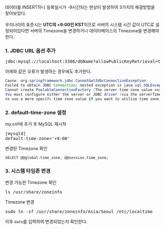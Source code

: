 데이터를 INSERT하니 등록일시가 -9시간되는 현상이 발생하여 3가지의 해결방법을 찾아보았다.<br><br>
우리나라의 표준시는 **UTC의 +9:00인 KST**이므로 서버의 시스템 시간 값이 UTC로 설정되어있다면 서버의 Timezone을 변경하거나 데이터베이스의 Timezone을 변경해야한다.

<h3>1. JDBC URL 옵션 추가</h3>
<pre>
jdbc:mysql://localhost:3306/dbName?allowPublicKeyRetrieval=true&useSSL=false&serverTimezone=Asia/Seoul
</pre>

아래와 같은 오류가 발생하는 경우에도 추가한다.

```java
Cause: org.springframework.jdbc.CannotGetJdbcConnectionException:
Failed to obtain JDBC Connection; nested exception is java.sql.SQLException:
Cannot create PoolableConnectionFactory (The server time zone value xxxxx is unrecognized or represents more than one time zone.
You must configure either the server or JDBC driver (via the serverTimezone configuration property)
to use a more specifc time zone value if you want to utilize time zone support.)
```

<h3>2. default-time-zone 설정</h3>

my.cnf에 추가 후 MySQL 재시작
<pre>
[mysqld]
default-time-zone='+9:00'
</pre>
변경된 Timezone 확인
```mysql
SELECT @@global.time_zone, @@session.time_zone;
```

<h3>3. 시스템 타임존 변경</h3>

변경 가능한 Timezone 확인<br>
<pre>
ls /usr/share/zoneinfo
</pre>
Timezone 변경
<pre>
sudo ln -sf /usr/share/zoneinfo/Asia/Seoul /etc/localtime
</pre>
이후 <code>date</code>를 입력하여 변경되었는지 확인한다.
